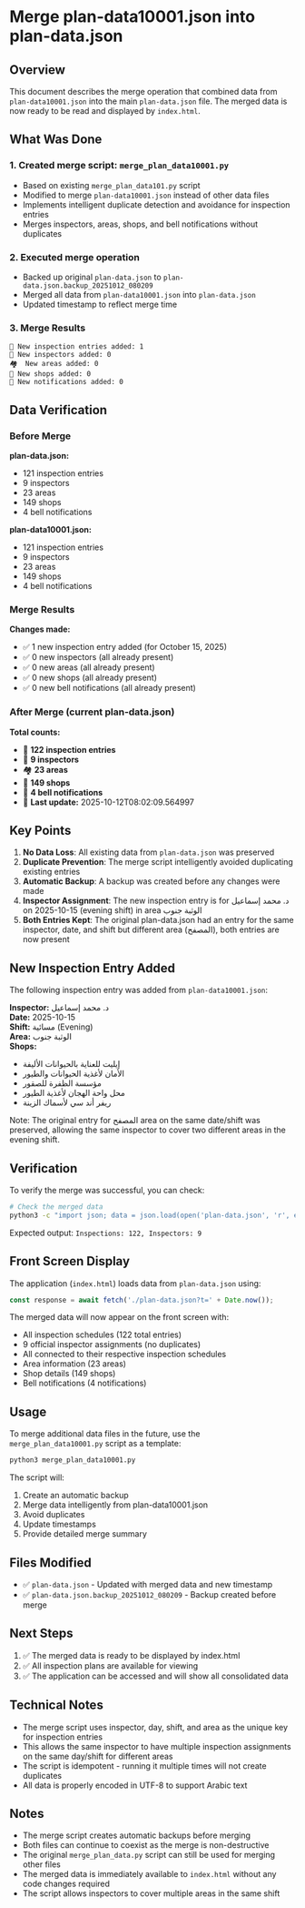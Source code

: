 # Merge plan-data10001.json into plan-data.json

## Overview
This document describes the merge operation that combined data from `plan-data10001.json` into the main `plan-data.json` file. The merged data is now ready to be read and displayed by `index.html`.

## What Was Done

### 1. Created merge script: `merge_plan_data10001.py`
   - Based on existing `merge_plan_data101.py` script
   - Modified to merge `plan-data10001.json` instead of other data files
   - Implements intelligent duplicate detection and avoidance for inspection entries
   - Merges inspectors, areas, shops, and bell notifications without duplicates

### 2. Executed merge operation
   - Backed up original `plan-data.json` to `plan-data.json.backup_20251012_080209`
   - Merged all data from `plan-data10001.json` into `plan-data.json`
   - Updated timestamp to reflect merge time

### 3. Merge Results
   ```
   📝 New inspection entries added: 1
   👥 New inspectors added: 0
   🏘️  New areas added: 0
   🏪 New shops added: 0
   🔔 New notifications added: 0
   ```

## Data Verification

### Before Merge

**plan-data.json:**
- 121 inspection entries
- 9 inspectors
- 23 areas
- 149 shops
- 4 bell notifications

**plan-data10001.json:**
- 121 inspection entries
- 9 inspectors
- 23 areas
- 149 shops
- 4 bell notifications

### Merge Results

**Changes made:**
- ✅ 1 new inspection entry added (for October 15, 2025)
- ✅ 0 new inspectors (all already present)
- ✅ 0 new areas (all already present)
- ✅ 0 new shops (all already present)
- ✅ 0 new bell notifications (all already present)

### After Merge (current plan-data.json)

**Total counts:**
- 📝 **122 inspection entries**
- 👥 **9 inspectors**
- 🏘️  **23 areas**
- 🏪 **149 shops**
- 🔔 **4 bell notifications**
- 📅 **Last update:** 2025-10-12T08:02:09.564997

## Key Points

1. **No Data Loss**: All existing data from `plan-data.json` was preserved
2. **Duplicate Prevention**: The merge script intelligently avoided duplicating existing entries
3. **Automatic Backup**: A backup was created before any changes were made
4. **Inspector Assignment**: The new inspection entry is for د. محمد إسماعيل on 2025-10-15 (evening shift) in area الوثبة جنوب
5. **Both Entries Kept**: The original plan-data.json had an entry for the same inspector, date, and shift but different area (المصفح), both entries are now present

## New Inspection Entry Added

The following inspection entry was added from `plan-data10001.json`:

**Inspector:** د. محمد إسماعيل  
**Date:** 2025-10-15  
**Shift:** مسائية (Evening)  
**Area:** الوثبة جنوب  
**Shops:** 
- إيليت للعناية بالحيوانات الأليفة
- الأمان لأغذية الحيوانات والطيور
- مؤسسة الظفرة للصقور
- محل واحة الهجان لأغذية الطيور
- ريفر أند سي لأسماك الزينة

Note: The original entry for المصفح area on the same date/shift was preserved, allowing the same inspector to cover two different areas in the evening shift.

## Verification

To verify the merge was successful, you can check:

```bash
# Check the merged data
python3 -c "import json; data = json.load(open('plan-data.json', 'r', encoding='utf-8')); print(f'Inspections: {len(data[\"inspectionData\"])}, Inspectors: {len(data[\"inspectors\"])}')"
```

Expected output: `Inspections: 122, Inspectors: 9`

## Front Screen Display

The application (`index.html`) loads data from `plan-data.json` using:
```javascript
const response = await fetch('./plan-data.json?t=' + Date.now());
```

The merged data will now appear on the front screen with:
- All inspection schedules (122 total entries)
- 9 official inspector assignments (no duplicates)
- All connected to their respective inspection schedules
- Area information (23 areas)
- Shop details (149 shops)
- Bell notifications (4 notifications)

## Usage

To merge additional data files in the future, use the `merge_plan_data10001.py` script as a template:
```bash
python3 merge_plan_data10001.py
```

The script will:
1. Create an automatic backup
2. Merge data intelligently from plan-data10001.json
3. Avoid duplicates
4. Update timestamps
5. Provide detailed merge summary

## Files Modified

- ✅ `plan-data.json` - Updated with merged data and new timestamp
- ✅ `plan-data.json.backup_20251012_080209` - Backup created before merge

## Next Steps

1. ✅ The merged data is ready to be displayed by index.html
2. ✅ All inspection plans are available for viewing
3. ✅ The application can be accessed and will show all consolidated data

## Technical Notes

- The merge script uses inspector, day, shift, and area as the unique key for inspection entries
- This allows the same inspector to have multiple inspection assignments on the same day/shift for different areas
- The script is idempotent - running it multiple times will not create duplicates
- All data is properly encoded in UTF-8 to support Arabic text

## Notes

- The merge script creates automatic backups before merging
- Both files can continue to coexist as the merge is non-destructive
- The original `merge_plan_data.py` script can still be used for merging other files
- The merged data is immediately available to `index.html` without any code changes required
- The script allows inspectors to cover multiple areas in the same shift

